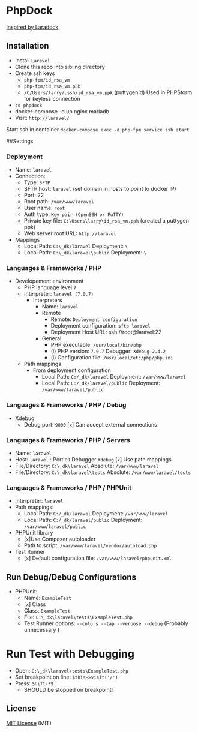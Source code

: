 # PhpDock

[Inspired by Laradock](https://github.com/LaraDock/laradock)

## Installation
- Install `Laravel`
- Clone this repo into sibling directory
- Create ssh keys
  - `php-fpm/id_rsa_vm`
  - `php-fpm/id_rsa_vm.pub`
  - `/C/Users/larry/.ssh/id_rsa_vm.ppk` (puttygen'd) Used in PHPStorm for keyless connection
- `cd phpdock`
- docker-compose -d up nginx mariadb
- Visit: `http://laravel/`

Start ssh in container
`docker-compose exec -d php-fpm service ssh start`


##Settings
### Deployment
- Name: `laravel`
- Connection:
  - Type: `SFTP`
  - SFTP host: `laravel` (set domain in hosts to point to docker IP) 
  - Port: 22
  - Root path: `/var/www/laravel`
  - User name: `root`
  - Auth type: `Key pair (OpenSSH or PuTTY)`
  - Private key file: `C:\Users\larry\id_rsa_vm.ppk` (created a puttygen ppk)
  - Web server root URL: `http://laravel`
- Mappings
  - Local Path: `C:\_dk\laravel`  Deployment: `\`
  - Local Path: `C:\_dk\laravel\public` Deployment: `\`

### Languages & Frameworks / PHP
- Developement environment
  - PHP language level `7`
  - Interpreter: `laravel (7.0.7)`
    - Interpreters
      - Name: `laravel`
      - Remote
        - Remote: `Deployment configuration`
        - Deployment configuration: `sftp laravel`
        - Deployment Host URL: ssh://root@laravel:22
      - General
        - PHP executable: `/usr/local/bin/php`
        - (i) PHP version: `7.0.7` Debugger: `Xdebug 2.4.2`
        - (i) Configuration file: `/usr/local/etc/php/php.ini`
  - Path mappings
    - From deployment configuration
      - Local Path: `C:/_dk/laravel`  Deployment: `/var/www/laravel`
      - Local Path: `C:/_dk/laravel/public` Deployment: `/var/www/laravel/public`

### Languages & Frameworks / PHP / Debug
- Xdebug
  - Debug port: `9000` [`x`] Can accept external connections

### Languages & Frameworks / PHP / Servers
- Name: `laravel`
- Host: `laravel` : Port `80` Debugger `Xdebug`
[`x`] Use path mappings
- File/Directory: `C:\_dk\laravel` Absolute: `/var/www/laravel`
- File/Directory: `C:\_dk\laravel\tests` Absolute: `/var/www/laravel/tests`

### Languages & Frameworks / PHP / PHPUnit
- Interpreter: `laravel`
- Path mappings: 
  - Local Path: `C:/_dk/laravel`  Deployment: `/var/www/laravel`
  - Local Path: `C:/_dk/laravel/public` Deployment: `/var/www/laravel/public`
- PHPUnit library
  - [`x`]Use Composer autoloader
  - Path to script: `/var/www/laravel/vendor/autoload.php`
- Test Runner
  - [`x`] Default configuration file: `/var/www/laravel/phpunit.xml`

## Run Debug/Debug Configurations
- PHPUnit: 
  - Name: `ExampleTest`
  - [`x`] Class
  - Class: `ExampleTest`
  - File: `C:\_dk\laravel\tests\ExampleTest.php`
  - Test Runner options: `--colors --tap --verbose --debug` (Probably unnecessary )

# Run Test with Debugging
- Open: `C:\_dk\laravel\tests\ExampleTest.php`
- Set breakpoint on line: `$this->visit('/')`
- Press: `Shift-F9` 
  - SHOULD be stopped on breakpoint!

## License

[MIT License](https://github.com/larryeitel/phpdock/blob/master/LICENSE) (MIT)

